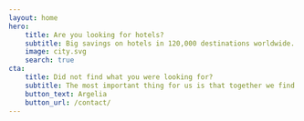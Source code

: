 ```yaml
---
layout: home
hero:
    title: Are you looking for hotels?  
    subtitle: Big savings on hotels in 120,000 destinations worldwide. Browse hotel reviews and find the guaranteed best price on hotels for all budgets. 
    image: city.svg
    search: true
cta:
    title: Did not find what you were looking for?
    subtitle: The most important thing for us is that together we find a solution, give us more information than you are looking for. 
    button_text: Argelia  
    button_url: /contact/
---
```

